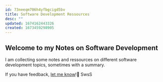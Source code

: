 ```yaml
---
id: 73neeqm706h4yfbgcigd5bv
title: Software Development Ressources
desc: ""
updated: 1674162443326
created: 1673459298905
---
```


## Welcome to my Notes on Software Development

I am collecting some notes and ressources on different software development topics, sometimes with a summary.

If you have feedback, [let me know](https://github.com/realJohnDoe/software-dev-ressources/issues/new/choose)!🙂
SwsS

